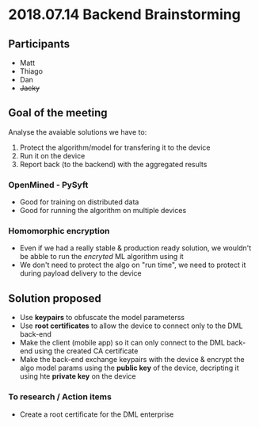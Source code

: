 # 2018.07.14 Backend Brainstorming

## Participants

* Matt
* Thiago
* Dan
* ~~Jacky~~

## Goal of the meeting

Analyse the avaiable solutions we have to:

1. Protect the algorithm/model for transfering it to the device
2. Run it on the device
3. Report back (to the backend) with the aggregated results

### OpenMined - PySyft

* Good for training on distributed data
* Good for running the algorithm on multiple devices

### Homomorphic encryption

* Even if we had a really stable & production ready solution, we wouldn't be abble to run the *encryted* ML algorithm using it
* We don't need to protect the algo on "run time", we need to protect it during payload delivery to the device

## Solution proposed

* Use **keypairs** to obfuscate the model parameterss
* Use **root certificates** to allow the device to connect only to the DML back-end
* Make the client (mobile app) so it can only connect to the DML back-end using the created CA certificate
* Make the back-end exchange keypairs with the device & encrypt the algo model params using the **public key** of the device, decripting it using hte **private key** on the device

### To research / Action items

* Create a root certificate for the DML enterprise
